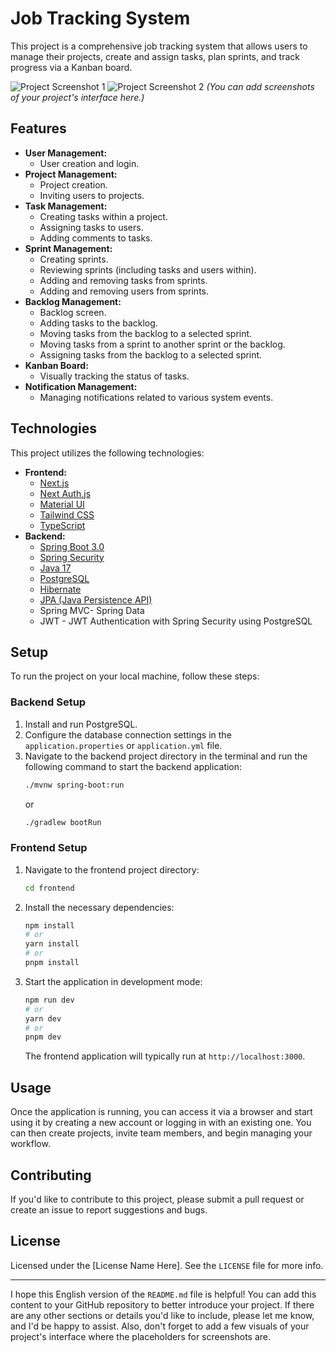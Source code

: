 # Job Tracking System

This project is a comprehensive job tracking system that allows users to manage their projects, create and assign tasks, plan sprints, and track progress via a Kanban board.

![Project Screenshot 1](link_to_screenshot_1.png)
![Project Screenshot 2](link_to_screenshot_2.png)
*(You can add screenshots of your project's interface here.)*

## Features

* **User Management:**
    * User creation and login.
* **Project Management:**
    * Project creation.
    * Inviting users to projects.
* **Task Management:**
    * Creating tasks within a project.
    * Assigning tasks to users.
    * Adding comments to tasks.
* **Sprint Management:**
    * Creating sprints.
    * Reviewing sprints (including tasks and users within).
    * Adding and removing tasks from sprints.
    * Adding and removing users from sprints.
* **Backlog Management:**
    * Backlog screen.
    * Adding tasks to the backlog.
    * Moving tasks from the backlog to a selected sprint.
    * Moving tasks from a sprint to another sprint or the backlog.
    * Assigning tasks from the backlog to a selected sprint.
* **Kanban Board:**
    * Visually tracking the status of tasks.
* **Notification Management:**
    * Managing notifications related to various system events.

## Technologies

This project utilizes the following technologies:

* **Frontend:**
    * [Next.js](https://nextjs.org/)
    * [Next Auth.js](https://next-auth.js.org/)
    * [Material UI](https://mui.com/)
    * [Tailwind CSS](https://tailwindcss.com/)
    * [TypeScript](https://www.typescriptlang.org/)
* **Backend:**
    * [Spring Boot 3.0](https://spring.io/projects/spring-boot)
    * [Spring Security](https://spring.io/projects/spring-security)
    * [Java 17](https://www.oracle.com/java/technologies/javase/jdk17-archive-downloads.html)
    * [PostgreSQL](https://www.postgresql.org/)
    * [Hibernate](https://hibernate.org/)
    * [JPA (Java Persistence API)](https://jakarta.ee/specifications/persistence/)
    * Spring MVC- Spring Data
    * JWT - JWT Authentication with Spring Security using PostgreSQL

## Setup

To run the project on your local machine, follow these steps:

### Backend Setup

1.  Install and run PostgreSQL.
2.  Configure the database connection settings in the `application.properties` or `application.yml` file.
3.  Navigate to the backend project directory in the terminal and run the following command to start the backend application:
    ```bash
    ./mvnw spring-boot:run
    ```
    or
    ```bash
    ./gradlew bootRun
    ```

### Frontend Setup

1.  Navigate to the frontend project directory:
    ```bash
    cd frontend
    ```
2.  Install the necessary dependencies:
    ```bash
    npm install
    # or
    yarn install
    # or
    pnpm install
    ```
3.  Start the application in development mode:
    ```bash
    npm run dev
    # or
    yarn dev
    # or
    pnpm dev
    ```
    The frontend application will typically run at `http://localhost:3000`.

## Usage

Once the application is running, you can access it via a browser and start using it by creating a new account or logging in with an existing one. You can then create projects, invite team members, and begin managing your workflow.

## Contributing

If you'd like to contribute to this project, please submit a pull request or create an issue to report suggestions and bugs.

## License

Licensed under the \[License Name Here]. See the `LICENSE` file for more info.

---

I hope this English version of the `README.md` file is helpful! You can add this content to your GitHub repository to better introduce your project. If there are any other sections or details you'd like to include, please let me know, and I'd be happy to assist. Also, don't forget to add a few visuals of your project's interface where the placeholders for screenshots are.
